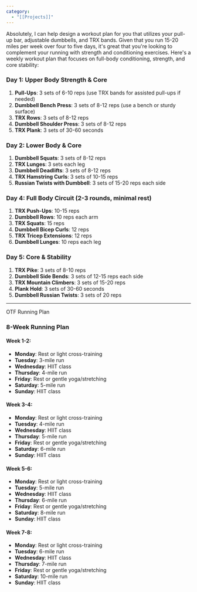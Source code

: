 ```yaml
---
category:
  - "[[Projects]]"
---
```

  
Absolutely, I can help design a workout plan for you that utilizes your pull-up bar, adjustable dumbbells, and TRX bands. Given that you run 15-20 miles per week over four to five days, it's great that you're looking to complement your running with strength and conditioning exercises. Here's a weekly workout plan that focuses on full-body conditioning, strength, and core stability:

### Day 1: Upper Body Strength & Core

1. **Pull-Ups**: 3 sets of 6-10 reps (use TRX bands for assisted pull-ups if needed)
2. **Dumbbell Bench Press**: 3 sets of 8-12 reps (use a bench or sturdy surface)
3. **TRX Rows**: 3 sets of 8-12 reps
4. **Dumbbell Shoulder Press**: 3 sets of 8-12 reps
5. **TRX Plank**: 3 sets of 30-60 seconds

### Day 2: Lower Body & Core

1. **Dumbbell Squats**: 3 sets of 8-12 reps
2. **TRX Lunges**: 3 sets each leg
3. **Dumbbell Deadlifts**: 3 sets of 8-12 reps
4. **TRX Hamstring Curls**: 3 sets of 10-15 reps
5. **Russian Twists with Dumbbell**: 3 sets of 15-20 reps each side

### Day 4: Full Body Circuit (2-3 rounds, minimal rest)

1. **TRX Push-Ups**: 10-15 reps
2. **Dumbbell Rows**: 10 reps each arm
3. **TRX Squats**: 15 reps
4. **Dumbbell Bicep Curls**: 12 reps
5. **TRX Tricep Extensions**: 12 reps
6. **Dumbbell Lunges**: 10 reps each leg

### Day 5: Core & Stability

1. **TRX Pike**: 3 sets of 8-10 reps
2. **Dumbbell Side Bends**: 3 sets of 12-15 reps each side
3. **TRX Mountain Climbers**: 3 sets of 15-20 reps
4. **Plank Hold**: 3 sets of 30-60 seconds
5. **Dumbbell Russian Twists**: 3 sets of 20 reps

---
OTF Running Plan
### 8-Week Running Plan

#### Week 1-2:

- **Monday**: Rest or light cross-training
- **Tuesday**: 3-mile run
- **Wednesday**: HIIT class
- **Thursday**: 4-mile run
- **Friday**: Rest or gentle yoga/stretching
- **Saturday**: 5-mile run
- **Sunday**: HIIT class

#### Week 3-4:

- **Monday**: Rest or light cross-training
- **Tuesday**: 4-mile run
- **Wednesday**: HIIT class
- **Thursday**: 5-mile run
- **Friday**: Rest or gentle yoga/stretching
- **Saturday**: 6-mile run
- **Sunday**: HIIT class

#### Week 5-6:

- **Monday**: Rest or light cross-training
- **Tuesday**: 5-mile run
- **Wednesday**: HIIT class
- **Thursday**: 6-mile run
- **Friday**: Rest or gentle yoga/stretching
- **Saturday**: 8-mile run
- **Sunday**: HIIT class

#### Week 7-8:

- **Monday**: Rest or light cross-training
- **Tuesday**: 6-mile run
- **Wednesday**: HIIT class
- **Thursday**: 7-mile run
- **Friday**: Rest or gentle yoga/stretching
- **Saturday**: 10-mile run
- **Sunday**: HIIT class